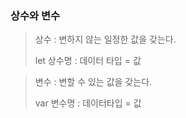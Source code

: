 ### 상수와 변수

> 상수 : 변하지 않는 일정한 값을 갖는다.
>
> let 상수명 : 데이터 타입 = 값 

> 변수 : 변할 수 있는 값을 갖는다.
>
> var 변수명 : 데이터타입 = 값

